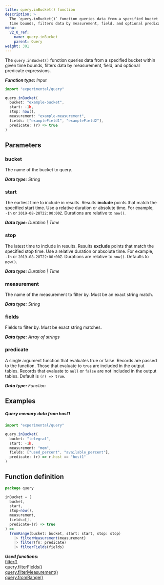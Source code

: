 ```yaml
---
title: query.inBucket() function
description: >
  The `query.inBucket()` function queries data from a specified bucket within given
  time bounds, filters data by measurement, field, and optional predicate expressions.
menu:
  v2_0_ref:
    name: query.inBucket
    parent: Query
weight: 301
---
```


The `query.inBucket()` function queries data from a specified bucket within given
time bounds, filters data by measurement, field, and optional predicate expressions.

_**Function type:** Input_

```js
import "experimental/query"

query.inBucket(
  bucket: "example-bucket",
  start: -1h,
  stop: now(),
  measurement: "example-measurement",
  fields: ["exampleField1", "exampleField2"],
  predicate: (r) => true
)
```

## Parameters

### bucket
The name of the bucket to query.

_**Data type:** String_

### start
The earliest time to include in results.
Results **include** points that match the specified start time.
Use a relative duration or absolute time.
For example, `-1h` or `2019-08-28T22:00:00Z`.
Durations are relative to `now()`.

_**Data type:** Duration | Time_

### stop
The latest time to include in results.
Results **exclude** points that match the specified stop time.
Use a relative duration or absolute time.
For example, `-1h` or `2019-08-28T22:00:00Z`.
Durations are relative to `now()`.
Defaults to `now()`.

_**Data type:** Duration | Time_

### measurement
The name of the measurement to filter by.
Must be an exact string match.

_**Data type:** String_

### fields
Fields to filter by.
Must be exact string matches.

_**Data type:** Array of strings_

### predicate
A single argument function that evaluates true or false.
Records are passed to the function.
Those that evaluate to `true` are included in the output tables.
Records that evaluate to `null` or `false` are not included in the output tables.
Default is `(r) => true`.

_**Data type:** Function_

## Examples

##### Query memory data from host1
```js
import "experimental/query"

query.inBucket(
  bucket: "telegraf",
  start: -1h,
  measurement: "mem",
  fields: ["used_percent", "available_percent"],
  predicate: (r) => r.host == "host1"
)
```

## Function definition
```js
package query

inBucket = (
  bucket,
  start,
  stop=now(),
  measurement,  
  fields=[],
  predicate=(r) => true
) =>
  fromRange(bucket: bucket, start: start, stop: stop)
    |> filterMeasurement(measurement)
    |> filter(fn: predicate)
    |> filterFields(fields)
```

_**Used functions:**_  
[filter()](/v2.0/reference/flux/stdlib/built-in/transformations/filter/)  
[query.filterFields()](/v2.0/reference/flux/stdlib/experimental/query/filterfields/)  
[query.filterMeasurement()](/v2.0/reference/flux/stdlib/experimental/query/filtermeasurement/)  
[query.fromRange()](/v2.0/reference/flux/stdlib/experimental/query/fromrange/)  
